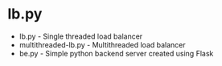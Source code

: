 # lb.py

- lb.py - Single threaded load balancer
- multithreaded-lb.py - Multithreaded load balancer
- be.py - Simple python backend server created using Flask
